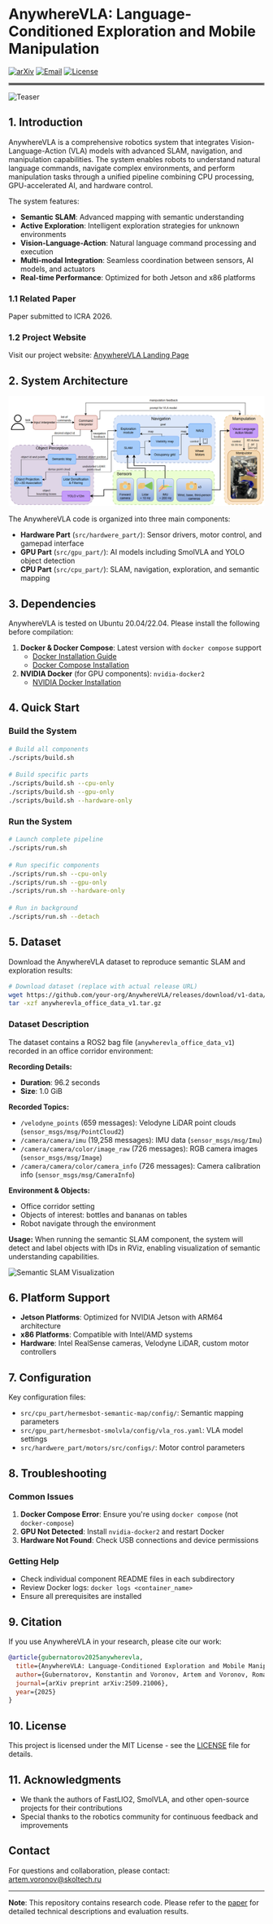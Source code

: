 # AnywhereVLA: Language-Conditioned Exploration and Mobile Manipulation

[![arXiv](https://img.shields.io/badge/arXiv-2406.09246-df2a2a.svg?style=for-the-badge)](https://arxiv.org/abs/2509.21006)
[![Email](https://img.shields.io/badge/✉️-Email-informational?style=for-the-badge)](mailto:artem.voronov@skoltech.ru)
[![License](https://img.shields.io/github/license/TRI-ML/prismatic-vlms?style=for-the-badge)](LICENSE)

<hr style="border: 2px solid gray;"></hr>

![Teaser](https://raw.githubusercontent.com/SelfAI-research/AnywhereVLA/main/.github/workflows/teaser.png)

## 1. Introduction

AnywhereVLA is a comprehensive robotics system that integrates Vision-Language-Action (VLA) models with advanced SLAM, navigation, and manipulation capabilities. The system enables robots to understand natural language commands, navigate complex environments, and perform manipulation tasks through a unified pipeline combining CPU processing, GPU-accelerated AI, and hardware control.

The system features:
- **Semantic SLAM**: Advanced mapping with semantic understanding
- **Active Exploration**: Intelligent exploration strategies for unknown environments  
- **Vision-Language-Action**: Natural language command processing and execution
- **Multi-modal Integration**: Seamless coordination between sensors, AI models, and actuators
- **Real-time Performance**: Optimized for both Jetson and x86 platforms

### 1.1 Related Paper

Paper submitted to ICRA 2026.

### 1.2 Project Website

Visit our project website: [AnywhereVLA Landing Page](https://selfai-research.github.io/AnywhereVLA/)

## 2. System Architecture

![Architecture](https://raw.githubusercontent.com/SelfAI-research/AnywhereVLA/main/.github/workflows/architecture.png)

The AnywhereVLA code is organized into three main components:

- **Hardware Part** (`src/hardwere_part/`): Sensor drivers, motor control, and gamepad interface
- **GPU Part** (`src/gpu_part/`): AI models including SmolVLA and YOLO object detection
- **CPU Part** (`src/cpu_part/`): SLAM, navigation, exploration, and semantic mapping

## 3. Dependencies

AnywhereVLA is tested on Ubuntu 20.04/22.04. Please install the following before compilation:

1. **Docker & Docker Compose**: Latest version with `docker compose` support
   - [Docker Installation Guide](https://docs.docker.com/engine/install/ubuntu/)
   - [Docker Compose Installation](https://docs.docker.com/compose/install/)
2. **NVIDIA Docker** (for GPU components): `nvidia-docker2`
   - [NVIDIA Docker Installation](https://docs.nvidia.com/datacenter/cloud-native/container-toolkit/install-guide.html)

## 4. Quick Start

### Build the System

```bash
# Build all components
./scripts/build.sh

# Build specific parts
./scripts/build.sh --cpu-only
./scripts/build.sh --gpu-only  
./scripts/build.sh --hardware-only
```

### Run the System

```bash
# Launch complete pipeline
./scripts/run.sh

# Run specific components
./scripts/run.sh --cpu-only
./scripts/run.sh --gpu-only
./scripts/run.sh --hardware-only

# Run in background
./scripts/run.sh --detach
```

## 5. Dataset

Download the AnywhereVLA dataset to reproduce semantic SLAM and exploration results:

```bash
# Download dataset (replace with actual release URL)
wget https://github.com/your-org/AnywhereVLA/releases/download/v1-data/anywherevla_office_data_v1.tar.gz
tar -xzf anywherevla_office_data_v1.tar.gz
```

### Dataset Description

The dataset contains a ROS2 bag file (`anywherevla_office_data_v1`) recorded in an office corridor environment:

**Recording Details:**
- **Duration**: 96.2 seconds
- **Size**: 1.0 GiB


**Recorded Topics:**
- `/velodyne_points` (659 messages): Velodyne LiDAR point clouds (`sensor_msgs/msg/PointCloud2`)
- `/camera/camera/imu` (19,258 messages): IMU data (`sensor_msgs/msg/Imu`)
- `/camera/camera/color/image_raw` (726 messages): RGB camera images (`sensor_msgs/msg/Image`)
- `/camera/camera/color/camera_info` (726 messages): Camera calibration info (`sensor_msgs/msg/CameraInfo`)

**Environment & Objects:**

- Office corridor setting
- Objects of interest: bottles and bananas on tables
- Robot navigate through the environment

**Usage:**
When running the semantic SLAM component, the system will detect and label objects with IDs in RViz, enabling visualization of semantic understanding capabilities.

![Semantic SLAM Visualization](rviz_semantic.png)

## 6. Platform Support

- **Jetson Platforms**: Optimized for NVIDIA Jetson with ARM64 architecture
- **x86 Platforms**: Compatible with Intel/AMD systems
- **Hardware**: Intel RealSense cameras, Velodyne LiDAR, custom motor controllers

## 7. Configuration

Key configuration files:
- `src/cpu_part/hermesbot-semantic-map/config/`: Semantic mapping parameters
- `src/gpu_part/hermesbot-smolvla/config/vla_ros.yaml`: VLA model settings
- `src/hardwere_part/motors/src/configs/`: Motor control parameters

## 8. Troubleshooting

### Common Issues

1. **Docker Compose Error**: Ensure you're using `docker compose` (not `docker-compose`)
2. **GPU Not Detected**: Install `nvidia-docker2` and restart Docker
3. **Hardware Not Found**: Check USB connections and device permissions

### Getting Help

- Check individual component README files in each subdirectory
- Review Docker logs: `docker logs <container_name>`
- Ensure all prerequisites are installed

## 9. Citation

If you use AnywhereVLA in your research, please cite our work:

```bibtex
@article{gubernatorov2025anywherevla,
  title={AnywhereVLA: Language-Conditioned Exploration and Mobile Manipulation},
  author={Gubernatorov, Konstantin and Voronov, Artem and Voronov, Roman and Pasynkov, Sergei and Perminov, Stepan and Guo, Ziang and Tsetserukou, Dzmitry},
  journal={arXiv preprint arXiv:2509.21006},
  year={2025}
}
```

## 10. License

This project is licensed under the MIT License - see the [LICENSE](LICENSE) file for details.

## 11. Acknowledgments

- We thank the authors of FastLIO2, SmolVLA, and other open-source projects for their contributions
- Special thanks to the robotics community for continuous feedback and improvements

## Contact

For questions and collaboration, please contact: [artem.voronov@skoltech.ru](mailto:artem.voronov@skoltech.ru?subject=AnywhereVLA)


---

**Note**: This repository contains research code. Please refer to the [paper](https://selfai-research.github.io/AnywhereVLA/) for detailed technical descriptions and evaluation results.
